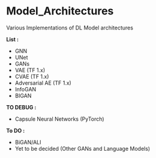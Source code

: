 # Model_Architectures
Various Implementations of DL Model architectures

**List :** 
- GNN
- UNet
- GANs
- VAE (TF 1.x)
- CVAE (TF 1.x)
- Adversarial AE (TF 1.x)
- InfoGAN
- BIGAN

**TO DEBUG :**
- Capsule Neural Networks (PyTorch)

**To DO :** 
- BiGAN/ALI
- Yet to be decided (Other GANs and Language Models)
